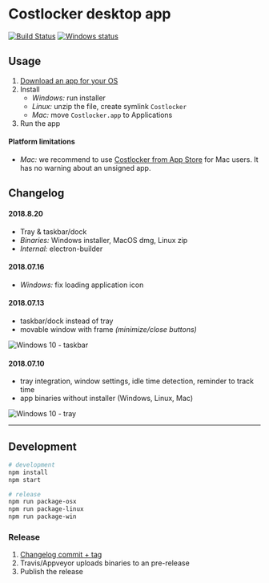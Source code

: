 
# Costlocker desktop app

[![Build Status](https://travis-ci.org/costlocker/desktop.svg?branch=master)](https://travis-ci.org/costlocker/desktop)
[![Windows status](https://ci.appveyor.com/api/projects/status/whw8pi4r8hbq7qoh?svg=true&passingText=Windows)](https://ci.appveyor.com/project/costlockerbot/desktop)

## Usage

1. [Download an app for your OS](https://github.com/costlocker/desktop/releases)
1. Install
    * _Windows:_ run installer
    * _Linux:_ unzip the file, create symlink `Costlocker`
    * _Mac:_ move `Costlocker.app` to Applications
1. Run the app

#### Platform limitations

* _Mac:_ we recommend to use [Costlocker from App Store](https://blog.costlocker.com/45af1ab4fcb8) for Mac users. It has no warning about an unsigned app.

## Changelog

#### 2018.8.20

* Tray & taskbar/dock
* _Binaries:_ Windows installer, MacOS dmg, Linux zip
* _Internal:_ electron-builder

#### 2018.07.16

* _Windows:_ fix loading application icon

#### 2018.07.13

* taskbar/dock instead of tray
* movable window with frame _(minimize/close buttons)_

![Windows 10 - taskbar](https://user-images.githubusercontent.com/7994022/42687619-a8a293e4-8699-11e8-9228-5ddabb340c2a.png)

#### 2018.07.10

* tray integration, window settings, idle time detection, reminder to track time
* app binaries without installer (Windows, Linux, Mac)

![Windows 10 - tray](https://user-images.githubusercontent.com/7994022/42493819-aa900fc4-841e-11e8-8e53-01c9e46ab148.png)

---

## Development

```bash
# development
npm install
npm start

# release
npm run package-osx
npm run package-linux
npm run package-win
```

### Release

1. [Changelog commit + tag](https://github.com/costlocker/desktop/commit/3ff8cb7)
1. Travis/Appveyor uploads binaries to an pre-release
1. Publish the release
